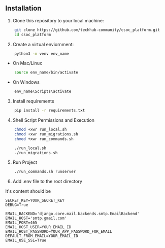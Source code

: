 ## Installation

1. Clone this repository to your local machine:

```bash
    git clone https://github.com/techhub-community/csoc_platform.git
    cd csoc_platform
```

2. Create a virtual enviornment:

```bash
    python3 -m venv env_name
```

- On Mac/Linux

```bash
    source env_name/bin/activate
```

- On Windows

```bash
    env_name\Scripts\activate
```

3. Install requirements

```bash
    pip install -r requirements.txt
```

4. Shell Script Permissions and Execution

```bash
    chmod +xwr run_local.sh
    chmod +xwr run_migrations.sh
    chmod +xwr run_commands.sh
```

```bash
    ./run_local.sh
    ./run_migrations.sh
```

5. Run Project

```bash
    ./run_commands.sh runserver
```

6. Add .env file to the root directory

It's content should be 
```
SECRET_KEY=YOUR_SECRET_KEY
DEBUG=True

EMAIL_BACKEND='django.core.mail.backends.smtp.EmailBackend'
EMAIL_HOST='smtp.gmail.com'
EMAIL_PORT=465
EMAIL_HOST_USER=YOUR_EMAIL_ID
EMAIL_HOST_PASSWORD=YOUR_APP_PASSWORD_FOR_EMAIL
DEFAULT_FROM_EMAIL=YOUR_EMAIL_ID
EMAIL_USE_SSL=True
```
